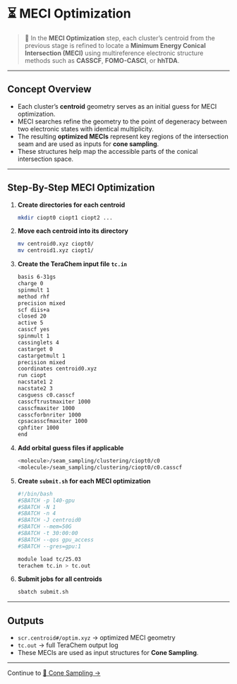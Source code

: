 # ⏳ MECI Optimization

> 📖 In the **MECI Optimization** step, each cluster’s centroid from the previous stage is refined to locate a **Minimum Energy Conical Intersection (MECI)** using multireference electronic structure methods such as **CASSCF**, **FOMO-CASCI**, or **hhTDA**.

---

## Concept Overview

- Each cluster’s **centroid** geometry serves as an initial guess for MECI optimization.
- MECI searches refine the geometry to the point of degeneracy between two electronic states with identical multiplicity.
- The resulting **optimized MECIs** represent key regions of the intersection seam and are used as inputs for **cone sampling**.
- These structures help map the accessible parts of the conical intersection space.

---

## Step-By-Step MECI Optimization

1. **Create directories for each centroid**
   ```bash
   mkdir ciopt0 ciopt1 ciopt2 ...
   ```

2. **Move each centroid into its directory**
   ```bash
   mv centroid0.xyz ciopt0/
   mv centroid1.xyz ciopt1/
   ```

3. **Create the TeraChem input file `tc.in`**
   ```bash
   basis 6-31gs
   charge 0
   spinmult 1
   method rhf
   precision mixed
   scf diis+a
   closed 20
   active 5
   casscf yes
   spinmult 1
   cassinglets 4
   castarget 0
   castargetmult 1
   precision mixed
   coordinates centroid0.xyz
   run ciopt
   nacstate1 2
   nacstate2 3
   casguess c0.casscf
   casscftrustmaxiter 1000
   casscfmaxiter 1000
   casscforbnriter 1000
   cpsacasscfmaxiter 1000
   cphfiter 1000
   end
   ```

4. **Add orbital guess files if applicable**
   ```bash
   <molecule>/seam_sampling/clustering/ciopt0/c0
   <molecule>/seam_sampling/clustering/ciopt0/c0.casscf
   ```

5. **Create `submit.sh` for each MECI optimization**
   ```bash
   #!/bin/bash
   #SBATCH -p l40-gpu
   #SBATCH -N 1
   #SBATCH -n 4
   #SBATCH -J centroid0
   #SBATCH --mem=50G
   #SBATCH -t 30:00:00
   #SBATCH --qos gpu_access
   #SBATCH --gres=gpu:1

   module load tc/25.03
   terachem tc.in > tc.out
   ```

6. **Submit jobs for all centroids**
   ```bash
   sbatch submit.sh
   ```

---

## Outputs

- `scr.centroid#/optim.xyz` → optimized MECI geometry  
- `tc.out` → full TeraChem output log  
- These MECIs are used as input structures for **Cone Sampling**.

---

Continue to [🍦 Cone Sampling →](4_cone_sampling.md)

